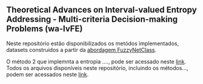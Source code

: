 ## Theoretical Advances on Interval-valued Entropy Addressing - Multi-criteria Decision-making Problems (wa-IvFE)

Neste repositório estão disponibilizados os metódos implementados, datasets construidos a partir da [abordagem FuzzyNetClass](http://guaiaca.ufpel.edu.br:8080/handle/prefix/9238).


O método 2 que implemnta a entropia ...., pode ser acessado neste [link](https://github.com/Lidicostas/wa-IvFE/blob/main/Metodo2.m).
Todos os arquivos disponíveis neste repositório, incluindo os métodos..., podem ser acessados neste [link](https://github.com/Lidicostas/wa-IvFE/tree/main).
